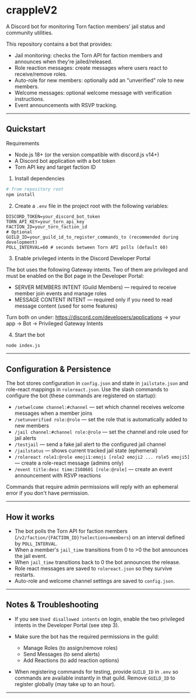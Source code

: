 # crappleV2

A Discord bot for monitoring Torn faction members' jail status and community utilities.

This repository contains a bot that provides:

- Jail monitoring: checks the Torn API for faction members and announces when they're jailed/released.
- Role reaction messages: create messages where users react to receive/remove roles.
- Auto-role for new members: optionally add an "unverified" role to new members.
- Welcome messages: optional welcome message with verification instructions.
- Event announcements with RSVP tracking.

---

## Quickstart

Requirements
- Node.js 18+ (or the version compatible with discord.js v14+)
- A Discord bot application with a bot token
- Torn API key and target faction ID

1. Install dependencies

```bash
# from repository root
npm install
```

2. Create a `.env` file in the project root with the following variables:

```
DISCORD_TOKEN=your_discord_bot_token
TORN_API_KEY=your_torn_api_key
FACTION_ID=your_torn_faction_id
# Optional
GUILD_ID=your_guild_id_to_register_commands_to (recommended during development)
POLL_INTERVAL=60 # seconds between Torn API polls (default 60)
```

3. Enable privileged intents in the Discord Developer Portal

The bot uses the following Gateway intents. Two of them are privileged and must be enabled on the Bot page in the Developer Portal:

- SERVER MEMBERS INTENT (Guild Members) — required to receive member join events and manage roles
- MESSAGE CONTENT INTENT — required only if you need to read message content (used for some features)

Turn both on under: https://discord.com/developers/applications → your app → Bot → Privileged Gateway Intents

4. Start the bot

```bash
node index.js
```

---

## Configuration & Persistence

The bot stores configuration in `config.json` and state in `jailstate.json` and role-react mappings in `rolereact.json`. Use the slash commands to configure the bot (these commands are registered on startup):

- `/setwelcome channel:#channel` — set which channel receives welcome messages when a member joins
- `/setunverified role:@role` — set the role that is automatically added to new members
- `/jail channel:#channel role:@role` — set the channel and role used for jail alerts
- `/testjail` — send a fake jail alert to the configured jail channel
- `/jailstatus` — shows current tracked jail state (ephemeral)
- `/rolereact role1:@role emoji1:emoji [role2 emoji2 ... role5 emoji5]` — create a role-react message (admins only)
- `/event title:desc time:ISO8601 [role:@role]` — create an event announcement with RSVP reactions

Commands that require admin permissions will reply with an ephemeral error if you don't have permission.

---

## How it works

- The bot polls the Torn API for faction members (`/v2/faction/{FACTION_ID}?selections=members`) on an interval defined by `POLL_INTERVAL`.
- When a member's `jail_time` transitions from 0 to >0 the bot announces the jail event.
- When `jail_time` transitions back to 0 the bot announces the release.
- Role react messages are saved to `rolereact.json` so they survive restarts.
- Auto-role and welcome channel settings are saved to `config.json`.

---

## Notes & Troubleshooting

- If you see `Used disallowed intents` on login, enable the two privileged intents in the Developer Portal (see step 3).
- Make sure the bot has the required permissions in the guild:
	- Manage Roles (to assign/remove roles)
	- Send Messages (to send alerts)
	- Add Reactions (to add reaction options)

- When registering commands for testing, provide `GUILD_ID` in `.env` so commands are available instantly in that guild. Remove `GUILD_ID` to register globally (may take up to an hour).

---

